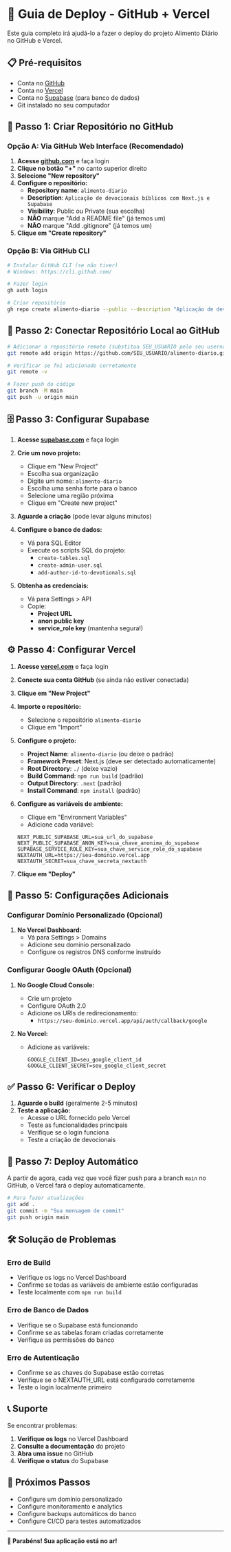 # 🚀 Guia de Deploy - GitHub + Vercel

Este guia completo irá ajudá-lo a fazer o deploy do projeto Alimento Diário no GitHub e Vercel.

## 📋 Pré-requisitos

- Conta no [GitHub](https://github.com)
- Conta no [Vercel](https://vercel.com)
- Conta no [Supabase](https://supabase.com) (para banco de dados)
- Git instalado no seu computador

## 🔄 Passo 1: Criar Repositório no GitHub

### Opção A: Via GitHub Web Interface (Recomendado)

1. **Acesse [github.com](https://github.com)** e faça login
2. **Clique no botão "+"** no canto superior direito
3. **Selecione "New repository"**
4. **Configure o repositório:**
   - **Repository name**: `alimento-diario`
   - **Description**: `Aplicação de devocionais bíblicos com Next.js e Supabase`
   - **Visibility**: Public ou Private (sua escolha)
   - **NÃO** marque "Add a README file" (já temos um)
   - **NÃO** marque "Add .gitignore" (já temos um)
5. **Clique em "Create repository"**

### Opção B: Via GitHub CLI

```bash
# Instalar GitHub CLI (se não tiver)
# Windows: https://cli.github.com/

# Fazer login
gh auth login

# Criar repositório
gh repo create alimento-diario --public --description "Aplicação de devocionais bíblicos com Next.js e Supabase"
```

## 🔗 Passo 2: Conectar Repositório Local ao GitHub

```bash
# Adicionar o repositório remoto (substitua SEU_USUARIO pelo seu username do GitHub)
git remote add origin https://github.com/SEU_USUARIO/alimento-diario.git

# Verificar se foi adicionado corretamente
git remote -v

# Fazer push do código
git branch -M main
git push -u origin main
```

## 🗄️ Passo 3: Configurar Supabase

1. **Acesse [supabase.com](https://supabase.com)** e faça login
2. **Crie um novo projeto:**
   - Clique em "New Project"
   - Escolha sua organização
   - Digite um nome: `alimento-diario`
   - Escolha uma senha forte para o banco
   - Selecione uma região próxima
   - Clique em "Create new project"

3. **Aguarde a criação** (pode levar alguns minutos)

4. **Configure o banco de dados:**
   - Vá para SQL Editor
   - Execute os scripts SQL do projeto:
     - `create-tables.sql`
     - `create-admin-user.sql`
     - `add-author-id-to-devotionals.sql`

5. **Obtenha as credenciais:**
   - Vá para Settings > API
   - Copie:
     - **Project URL**
     - **anon public key**
     - **service_role key** (mantenha segura!)

## ⚙️ Passo 4: Configurar Vercel

1. **Acesse [vercel.com](https://vercel.com)** e faça login
2. **Conecte sua conta GitHub** (se ainda não estiver conectada)
3. **Clique em "New Project"**
4. **Importe o repositório:**
   - Selecione o repositório `alimento-diario`
   - Clique em "Import"

5. **Configure o projeto:**
   - **Project Name**: `alimento-diario` (ou deixe o padrão)
   - **Framework Preset**: Next.js (deve ser detectado automaticamente)
   - **Root Directory**: `./` (deixe vazio)
   - **Build Command**: `npm run build` (padrão)
   - **Output Directory**: `.next` (padrão)
   - **Install Command**: `npm install` (padrão)

6. **Configure as variáveis de ambiente:**
   - Clique em "Environment Variables"
   - Adicione cada variável:

   ```env
   NEXT_PUBLIC_SUPABASE_URL=sua_url_do_supabase
   NEXT_PUBLIC_SUPABASE_ANON_KEY=sua_chave_anonima_do_supabase
   SUPABASE_SERVICE_ROLE_KEY=sua_chave_service_role_do_supabase
   NEXTAUTH_URL=https://seu-dominio.vercel.app
   NEXTAUTH_SECRET=sua_chave_secreta_nextauth
   ```

7. **Clique em "Deploy"**

## 🔧 Passo 5: Configurações Adicionais

### Configurar Domínio Personalizado (Opcional)

1. **No Vercel Dashboard:**
   - Vá para Settings > Domains
   - Adicione seu domínio personalizado
   - Configure os registros DNS conforme instruído

### Configurar Google OAuth (Opcional)

1. **No Google Cloud Console:**
   - Crie um projeto
   - Configure OAuth 2.0
   - Adicione os URIs de redirecionamento:
     - `https://seu-dominio.vercel.app/api/auth/callback/google`

2. **No Vercel:**
   - Adicione as variáveis:
     ```env
     GOOGLE_CLIENT_ID=seu_google_client_id
     GOOGLE_CLIENT_SECRET=seu_google_client_secret
     ```

## ✅ Passo 6: Verificar o Deploy

1. **Aguarde o build** (geralmente 2-5 minutos)
2. **Teste a aplicação:**
   - Acesse o URL fornecido pelo Vercel
   - Teste as funcionalidades principais
   - Verifique se o login funciona
   - Teste a criação de devocionais

## 🔄 Passo 7: Deploy Automático

A partir de agora, cada vez que você fizer push para a branch `main` no GitHub, o Vercel fará o deploy automaticamente.

```bash
# Para fazer atualizações
git add .
git commit -m "Sua mensagem de commit"
git push origin main
```

## 🛠️ Solução de Problemas

### Erro de Build
- Verifique os logs no Vercel Dashboard
- Confirme se todas as variáveis de ambiente estão configuradas
- Teste localmente com `npm run build`

### Erro de Banco de Dados
- Verifique se o Supabase está funcionando
- Confirme se as tabelas foram criadas corretamente
- Verifique as permissões do banco

### Erro de Autenticação
- Confirme se as chaves do Supabase estão corretas
- Verifique se o NEXTAUTH_URL está configurado corretamente
- Teste o login localmente primeiro

## 📞 Suporte

Se encontrar problemas:

1. **Verifique os logs** no Vercel Dashboard
2. **Consulte a documentação** do projeto
3. **Abra uma issue** no GitHub
4. **Verifique o status** do Supabase

## 🎉 Próximos Passos

- Configure um domínio personalizado
- Configure monitoramento e analytics
- Configure backups automáticos do banco
- Configure CI/CD para testes automatizados

---

**🎊 Parabéns! Sua aplicação está no ar!**
